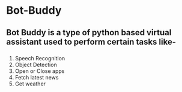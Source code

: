 # Bot-Buddy

## Bot Buddy is a type of python based virtual assistant used to perform certain tasks like-
###
1. Speech Recognition
2. Object Detection
3. Open or Close apps
4. Fetch latest news
5. Get weather
###


